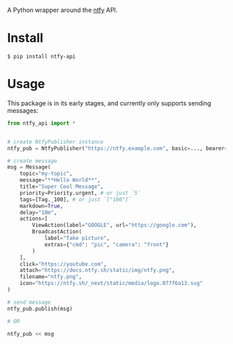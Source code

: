 A Python wrapper around the [ntfy](https://ntfy.sh) API.

# Install
`$ pip install ntfy-api`

# Usage
This package is in its early stages, and currently only supports sending
messages:
```py
from ntfy_api import *


# create NtfyPublisher instance
ntfy_pub = NtfyPublisher("https://ntfy.example.com", basic=..., bearer=...)

# create message
msg = Message(
    topic="my-topic",
    message="**Hello World**",
    title="Super Cool Message",
    priority=Priority.urgent, # or just `5`
    tags=[Tag._100], # or just `["100"]`
    markdown=True,
    delay="10m",
    actions=[
        ViewAction(label="GOOGLE", url="https://google.com"),
        BroadcastAction(
            label="Take picture",
            extras={"cmd": "pic", "camera": "front"}
        )
    ],
    click="https://youtube.com",
    attach="https://docs.ntfy.sh/static/img/ntfy.png",
    filename="ntfy.png",
    icon="https://ntfy.sh/_next/static/media/logo.077f6a13.svg"
)

# send message
ntfy_pub.publish(msg)

# OR

ntfy_pub << msg
```
